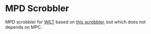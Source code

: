 # MPD Scrobbler
MPD scrobbler for [WILT](https://github.com/ModalSeoul/Weeb.FM) based on [this scrobbler](https://github.com/ModalSeoul/mpd-scrobbler), but which does not depends on MPC. 

